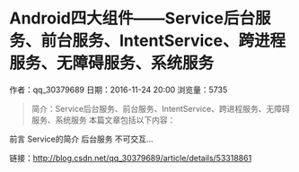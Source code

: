 # Android四大组件——Service后台服务、前台服务、IntentService、跨进程服务、无障碍服务、系统服务
作者：qq_30379689
日期：2016-11-24 20:00
浏览量：5735
> 简介：Service后台服务、前台服务、IntentService、跨进程服务、无障碍服务、系统服务
  本篇文章包括以下内容：
  
  
  前言
  Service的简介
  后台服务 
  不可交互...

 链接：http://blog.csdn.net/qq_30379689/article/details/53318861
